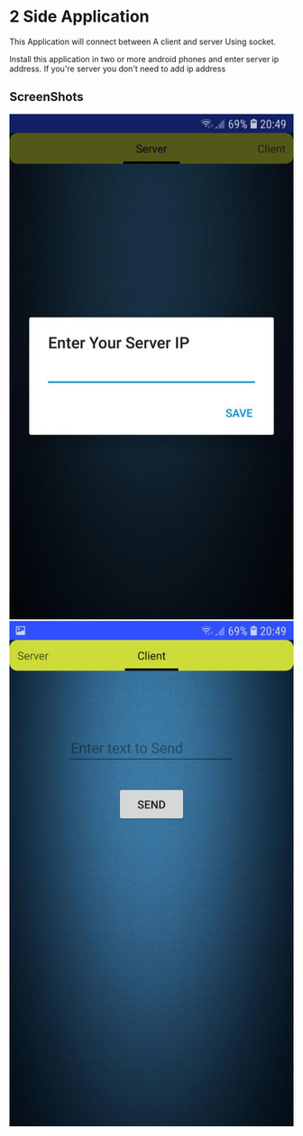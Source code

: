 <h1> 2 Side Application </h1>
<p>This Application will connect between A client and server Using socket.
</p>
<p>Install this application in two or more android phones and enter server ip address. If you're server you don't need to add ip address</p>
<h2>ScreenShots</h2>
<img src="https://github.com/amindadgar/2-Side-Application/blob/master/ScreenShot1.jpg" alt="ScreenShot1">
<img src="https://github.com/amindadgar/2-Side-Application/blob/master/ScreenShot2.jpg" alt="ScreenShot2">
